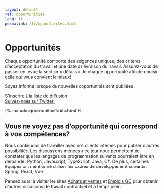 ```yaml
---
layout: default
ref: opportunities
lang: fr
permalink: /fr/opportunites.html
---
```


# Opportunités

Chaque opportunité comporte des exigences uniques, des critères d’acceptation du travail et une date de livraison du travail. Assurez-vous de passer en revue la section « détails » de chaque opportunité afin de choisir celle qui vous convient le mieux!

Soyez informé lorsque de nouvelles opportunités sont publiées :
<div class="mrgn-bttm-lg">
<div class="row">
    <div class="col-md-4 col-lg-3 col-sm-4">
    <a href="https://forms-formulaires.alpha.canada.ca/fr/id/36" class="btn btn-default btn-lrg">S'inscrire à la liste de diffusion&nbsp; <span class="glyphicon glyphicon-arrow-right" aria-hidden="true"></span></a>
    </div>
    <div class="col-md-5 col-lg-4 col-sm-5">
    <a href="https://twitter.com/MicroAchatsGC" class="btn btn-default btn-lrg">Suivez-nous sur Twitter&nbsp; <span class="glyphicon glyphicon-arrow-right" aria-hidden="true"></span></a>
    </div>
</div>
</div>

{% include opportunitiesTable.html %}

## Vous ne voyez pas d’opportunité qui correspond à vos compétences?

Nous continuons de travailler avec nos clients internes pour publier d’autres possibilités.
Les discussions menées à ce jour nous permettent de constater que les langages de programmation suivants pourraient être en demande : Python, Javascript, TypeScript, Java, C#.
De plus, certaines équipes ont mentionné utiliser les cadres de développement suivants : Spring, React, Vue.

Pensez aussi à visiter les sites <a href="https://achatsetventes.gc.ca/">Achats et ventes</a> et <a href="https://emploisfp-psjobs.cfp-psc.gc.ca/psrs-srfp/applicant/page2440;jsessionid=ci77L6TvjHXD8cMnsDuogJ3yYpH-m7F8Q6qQe9yU4KyMV41QSyKd!1550719894?fromMenu=true&toggleLanguage=fr">Emplois GC</a> pour obtenir d’autres occasions de travail contractuel et à temps plein.
